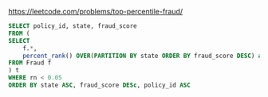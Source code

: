 https://leetcode.com/problems/top-percentile-fraud/

```sql
SELECT policy_id, state, fraud_score 
FROM (
SELECT 
    f.*, 
    percent_rank() OVER(PARTITION BY state ORDER BY fraud_score DESC) as rn
FROM Fraud f
) t
WHERE rn < 0.05
ORDER BY state ASC, fraud_score DESc, policy_id ASC
```